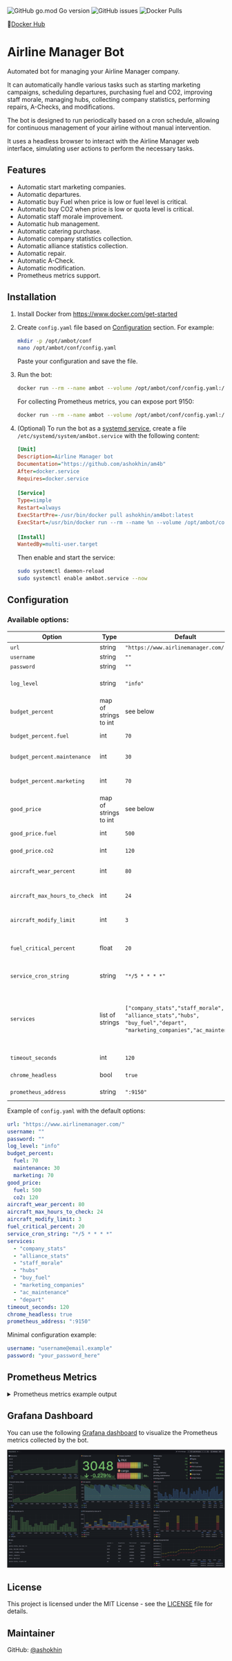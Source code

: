 ![GitHub go.mod Go version](https://img.shields.io/github/go-mod/go-version/ashokhin/am4b)
![GitHub issues](https://img.shields.io/github/issues/ashokhin/am4b)
![Docker Pulls](https://img.shields.io/docker/pulls/ashokhin/am4bot)

🐳[Docker Hub](https://hub.docker.com/r/ashokhin/am4bot)


# Airline Manager Bot

Automated bot for managing your Airline Manager company.

It can automatically handle various tasks such as starting marketing campaigns,
scheduling departures, purchasing fuel and CO2, improving staff morale,
managing hubs, collecting company statistics, performing repairs, A-Checks,
and modifications.

The bot is designed to run periodically based on a cron schedule, allowing for
continuous management of your airline without manual intervention.

It uses a headless browser to interact with the Airline Manager web interface,
simulating user actions to perform the necessary tasks.


## Features

- Automatic start marketing companies.
- Automatic departures.
- Automatic buy Fuel when price is low or fuel level is critical.
- Automatic buy CO2 when price is low or quota level is critical.
- Automatic staff morale improvement.
- Automatic hub management.
- Automatic catering purchase.
- Automatic company statistics collection.
- Automatic alliance statistics collection.
- Automatic repair.
- Automatic A-Check.
- Automatic modification.
- Prometheus metrics support.


## Installation

1. Install Docker from https://www.docker.com/get-started
2. Create `config.yaml` file based on [Configuration](#configuration) section. For example:
   ```bash
   mkdir -p /opt/ambot/conf
   nano /opt/ambot/conf/config.yaml
   ```
   Paste your configuration and save the file.
3. Run the bot:
   ```bash
   docker run --rm --name ambot --volume /opt/ambot/conf/config.yaml:/app/conf/config.yaml ashokhin/am4bot:latest
   ```
   
   For collecting Prometheus metrics, you can expose port 9150:
   ```bash
   docker run --rm --name ambot --volume /opt/ambot/conf/config.yaml:/app/conf/config.yaml -p 9150:9150 ashokhin/am4bot:latest
   ```
4. (Optional) To run the bot as a [systemd service](https://www.freedesktop.org/software/systemd/man/latest/systemd.service.html), create a file `/etc/systemd/system/am4bot.service` with the following content:
   ```ini
   [Unit]
   Description=Airline Manager bot
   Documentation="https://github.com/ashokhin/am4b"
   After=docker.service
   Requires=docker.service

   [Service]
   Type=simple
   Restart=always
   ExecStartPre=-/usr/bin/docker pull ashokhin/am4bot:latest
   ExecStart=/usr/bin/docker run --rm --name %n --volume /opt/ambot/conf/config.yaml:/app/conf/config.yaml --publish 9150:9150 ashokhin/am4bot:latest

   [Install]
   WantedBy=multi-user.target
   ```
   
   Then enable and start the service:
   ```bash
   sudo systemctl daemon-reload
   sudo systemctl enable am4bot.service --now
   ```


## Configuration

### Available options:
| Option | Type | Default | Description |
|--------|------|---------|-------------|
| `url` | string | `"https://www.airlinemanager.com/"` | Airline Manager URL. |
| `username` | string | `""` | Username for login. |
| `password` | string | `""` | Password for login. |
| `log_level` | string | `"info"` | Logging level (debug, info, warn, error). |
| `budget_percent` | map of strings to int | see below | Percentage of budget to use for each category. |
| `budget_percent.fuel` | int | `70` | Percentage of budget for Fuel. |
| `budget_percent.maintenance` | int | `30` | Percentage of budget for Maintenance. |
| `budget_percent.marketing` | int | `70` | Percentage of budget for Marketing. |
| `good_price` | map of strings to int | see below | Good price thresholds for resources. |
| `good_price.fuel` | int | `500` | Good price for Fuel (per 1,000 Lbs). |
| `good_price.co2` | int | `120` | Good price for CO2 (per 1,000 Quotas). |
| `aircraft_wear_percent` | int | `80` | Aircraft wear percentage to trigger maintenance. |
| `aircraft_max_hours_to_check` | int | `24` | Max hours to next A-Check to trigger it. |
| `aircraft_modify_limit` | int | `3` | Max aircraft for modifications checks. |
| `fuel_critical_percent` | float | `20` | Fuel level percentage to trigger refuel. Even the price isn't good. |
| `service_cron_string` | string | `"*/5 * * * *"` | Cron schedule for services. Default: Every 5 minutes. |
| `services` | list of strings | `["company_stats","staff_morale",`<br />`"alliance_stats","hubs",`<br />`"buy_fuel","depart",`<br />`"marketing_companies","ac_maintenance"]` | List of services to run. Possible values: `company_stats`, `alliance_stats`, `staff_morale`, `hubs`, `buy_fuel`, `depart`, `marketing_companies`, `ac_maintenance`. |
| `timeout_seconds` | int | `120` | Timeout for full round in seconds. |
| `chrome_headless` | bool | `true` | Run browser in headless mode. |
| `prometheus_address` | string | `":9150"` | Address to expose Prometheus metrics. |

Example of `config.yaml` with the default options:
```yaml
url: "https://www.airlinemanager.com/"
username: ""
password: ""
log_level: "info"
budget_percent:
  fuel: 70
  maintenance: 30
  marketing: 70
good_price:
  fuel: 500
  co2: 120
aircraft_wear_percent: 80
aircraft_max_hours_to_check: 24
aircraft_modify_limit: 3
fuel_critical_percent: 20
service_cron_string: "*/5 * * * *"
services:
  - "company_stats"
  - "alliance_stats"
  - "staff_morale"
  - "hubs"
  - "buy_fuel"
  - "marketing_companies"
  - "ac_maintenance"
  - "depart"
timeout_seconds: 120
chrome_headless: true
prometheus_address: ":9150"
```

Minimal configuration example:
```yaml
username: "username@email.example"
password: "your_password_here"
```


## Prometheus Metrics

<details>
	<summary>Prometheus metrics example output</summary>

```
# HELP am4_ac_fleet_size Company fleet size value.
# TYPE am4_ac_fleet_size gauge
am4_ac_fleet_size 154
# HELP am4_ac_hangar_capacity Company hangar capacity value.
# TYPE am4_ac_hangar_capacity gauge
am4_ac_hangar_capacity 170
# HELP am4_ac_routes Company routes number value.
# TYPE am4_ac_routes gauge
am4_ac_routes 154
# HELP am4_ac_status Aircraft status by type.
# TYPE am4_ac_status gauge
am4_ac_status{type="in_flight"} 146
am4_ac_status{type="pending_delivery"} 0
am4_ac_status{type="pending_maintenance"} 10
am4_ac_status{type="wo_route"} 0
# HELP am4_alliance_contributed_per_day Alliance contributed per day value.
# TYPE am4_alliance_contributed_per_day gauge
am4_alliance_contributed_per_day 31318
# HELP am4_alliance_contributed_total Alliance contributed total value.
# TYPE am4_alliance_contributed_total gauge
am4_alliance_contributed_total 79152
# HELP am4_alliance_flights Alliance flights value.
# TYPE am4_alliance_flights gauge
am4_alliance_flights 479
# HELP am4_alliance_season_money Alliance season money value.
# TYPE am4_alliance_season_money gauge
am4_alliance_season_money 147
# HELP am4_build_info A metric with a constant '1' value labeled by version, revision, branch, goversion from which am4 was built, and the goos and goarch for the build.
# TYPE am4_build_info gauge
am4_build_info{branch="tags/1.28",goarch="amd64",goos="linux",goversion="go1.24.7",revision="84a34f6b9b1352cda47a517a8ee748c306c7d2e5",tags="unknown",version="1.28"} 1
# HELP am4_company_fuel_holding Fuel amount holding by fuel type.
# TYPE am4_company_fuel_holding gauge
am4_company_fuel_holding{type="co2"} 2.5868711e+07
am4_company_fuel_holding{type="fuel"} 2.0085064e+07
# HELP am4_company_fuel_limit Fuel amount limit by fuel type.
# TYPE am4_company_fuel_limit gauge
am4_company_fuel_limit{type="co2"} 2.85e+07
am4_company_fuel_limit{type="fuel"} 2.55e+07
# HELP am4_company_hubs Company hubs number value.
# TYPE am4_company_hubs gauge
am4_company_hubs 2
# HELP am4_company_money Company money by account type.
# TYPE am4_company_money gauge
am4_company_money{type="Airline account"} 3.030865737e+09
am4_company_money{type="Savings"} 1.102106418e+09
# HELP am4_company_rank Company rank value.
# TYPE am4_company_rank gauge
am4_company_rank 3051
# HELP am4_company_reputation Company reputation by company type.
# TYPE am4_company_reputation gauge
am4_company_reputation{type="airline"} 90
am4_company_reputation{type="cargo"} 88
# HELP am4_company_share_value Company share price value.
# TYPE am4_company_share_value gauge
am4_company_share_value 1547.3
# HELP am4_company_staff_salary Company staff salary by staff type.
# TYPE am4_company_staff_salary gauge
am4_company_staff_salary{type="crew"} 159
am4_company_staff_salary{type="engineers"} 264
am4_company_staff_salary{type="pilots"} 211
am4_company_staff_salary{type="technicians"} 236
# HELP am4_company_training_points Company training points value.
# TYPE am4_company_training_points gauge
am4_company_training_points 0
# HELP am4_duration_seconds Duration of execution in seconds.
# TYPE am4_duration_seconds gauge
am4_duration_seconds 76.877199534
# HELP am4_hub_stats Company hub info by hub name and stat type.
# TYPE am4_hub_stats gauge
am4_hub_stats{name="BRAZIL, BRASÍLIA",type="arrivals"} 4513
am4_hub_stats{name="BRAZIL, BRASÍLIA",type="departures"} 5951
am4_hub_stats{name="BRAZIL, BRASÍLIA",type="paxArrived"} 1.397119e+06
am4_hub_stats{name="BRAZIL, BRASÍLIA",type="paxDeparted"} 1.920807e+06
am4_hub_stats{name="UNITED STATES, NEW YORK JFK",type="arrivals"} 16269
am4_hub_stats{name="UNITED STATES, NEW YORK JFK",type="departures"} 16389
am4_hub_stats{name="UNITED STATES, NEW YORK JFK",type="paxArrived"} 3.759363e+06
am4_hub_stats{name="UNITED STATES, NEW YORK JFK",type="paxDeparted"} 3.825323e+06
# HELP am4_market_fuel_price Fuel amount price by fuel type.
# TYPE am4_market_fuel_price gauge
am4_market_fuel_price{type="co2"} 151
am4_market_fuel_price{type="fuel"} 1713
# HELP am4_stats_cargo_transported Cargo transported by type.
# TYPE am4_stats_cargo_transported gauge
am4_stats_cargo_transported{type="heavy"} 6.35925e+08
am4_stats_cargo_transported{type="large"} 6.36211e+08
# HELP am4_stats_flights_operated Company flights operated value.
# TYPE am4_stats_flights_operated gauge
am4_stats_flights_operated 82737
# HELP am4_stats_passengers_transported Passengers transported by type.
# TYPE am4_stats_passengers_transported gauge
am4_stats_passengers_transported{type="business"} 4.010239e+06
am4_stats_passengers_transported{type="economy"} 1.528383e+07
am4_stats_passengers_transported{type="first"} 2.27574e+06
```

</details>


## Grafana Dashboard

You can use the following [Grafana dashboard](https://github.com/ashokhin/ansible-collection/blob/main/grafana/files/dashboards/airline-manager.json) to visualize the Prometheus metrics collected by the bot.

![Grafana dashboard](resources/Grafana_dashboard.png?raw=true "Grafana Dashboard Screenshot")


## License
This project is licensed under the MIT License - see the [LICENSE](LICENSE) file for details.


## Maintainer
GitHub: [@ashokhin](https://github.com/ashokhin)
